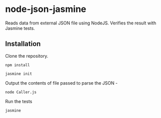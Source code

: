 # node-json-jasmine
Reads data from external JSON file using NodeJS. Verifies the result with Jasmine tests.

## Installation
Clone the repository.

`npm install` 


`jasmine init`

Output the contents of file passed to parse the JSON - 

`node Caller.js`

Run the tests

`jasmine`
